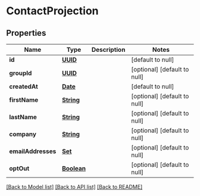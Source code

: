 # ContactProjection
## Properties

Name | Type | Description | Notes
------------ | ------------- | ------------- | -------------
**id** | [**UUID**](UUID) |  | [default to null]
**groupId** | [**UUID**](UUID) |  | [optional] [default to null]
**createdAt** | [**Date**](DateTime) |  | [default to null]
**firstName** | [**String**](string) |  | [optional] [default to null]
**lastName** | [**String**](string) |  | [optional] [default to null]
**company** | [**String**](string) |  | [optional] [default to null]
**emailAddresses** | [**Set**](string) |  | [optional] [default to null]
**optOut** | [**Boolean**](boolean) |  | [optional] [default to null]

[[Back to Model list]](../README#documentation-for-models) [[Back to API list]](../README#documentation-for-api-endpoints) [[Back to README]](../README)


